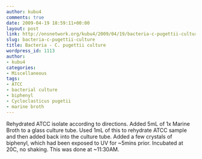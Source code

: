 ```yaml
---
author: kubu4
comments: true
date: 2009-04-19 18:59:11+00:00
layout: post
link: http://onsnetwork.org/kubu4/2009/04/19/bacteria-c-pugettii-culture/
slug: bacteria-c-pugettii-culture
title: Bacteria - C. pugettii culture
wordpress_id: 1113
author:
- kubu4
categories:
- Miscellaneous
tags:
- ATCC
- bacterial culture
- biphenyl
- Cycloclasticus pugetii
- marine broth
---
```


Rehydrated ATCC isolate according to directions. Added 5mL of 1x Marine Broth to a glass culture tube. Used 1mL of this to rehydrate ATCC sample and then added back into the culture tube. Added a few crystals of biphenyl, which had been exposed to UV for ~5mins prior. Incubated at 20C, no shaking. This was done at ~11:30AM.
